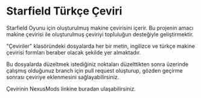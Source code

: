 # Starfield Türkçe Çeviri

Starfield Oyunu için oluşturulmuş makine çevirisini içerir. Bu projenin amacı makine çevirisi ile oluşturulmuş çeviriyi topluluğun desteğiyle geliştirmektir.


"Çeviriler" klasöründeki dosyalarda her bir metin, ingilizce ve türkçe makine çevirisi formları beraber olacak şekilde yer almaktadır.

Bu dosyalarda düzeltmek istediğiniz noktaları düzelttikten sonra üzerinde çalışmış olduğunuz branch için pull request oluşturup, gözden geçirme sonrası çeviriye eklenmesini sağlayabilirsiniz.

Çevirinin NexusMods linkine buradan ulaşabilirsiniz.
